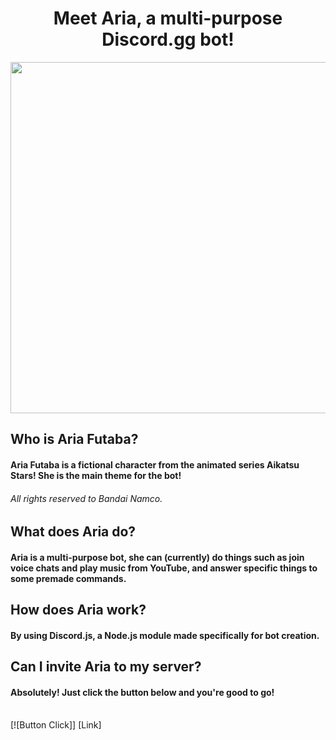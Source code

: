 <h1 align="center">Meet Aria, a multi-purpose Discord.gg bot!</h1>

<img align="center" src= "https://static.wikia.nocookie.net/aikatsustars6864/images/f/f0/AS82122.png/revision/latest?cb=20171116175054"  width="1000" height="562"/>

<h2 align="left">Who is Aria Futaba?</h2>
<h4 align="left">Aria Futaba is a fictional character from the animated series Aikatsu Stars! She is the main theme for the bot!</h4>
<h6 align="left">All rights reserved to Bandai Namco.</h6>


<h2 align="left">What does Aria do?</h2>
<h4 align="left">Aria is a multi-purpose bot, she can (currently) do things such as join voice chats and play music from YouTube, and answer specific things to some premade commands.</h4>

<h2 align="left">How does Aria work?</h2>
<h4 align="left">By using Discord.js, a Node.js module made specifically for bot creation.</h4>

<h2 align="left">Can I invite Aria to my server?</h2>
<h4 align="left">Absolutely! Just click the button below and you're good to go!</h4>
<br>
[![Button Click]] [Link]


<!---------------------------------------------------------------------------->

[Button Click]: https://img.shields.io/badge/Click_Me!-37a779?style=for-the-badge
[Link]: # 'https://discord.com/api/oauth2/authorize?client_id=1004715283619008582&permissions=8&scope=bot'
